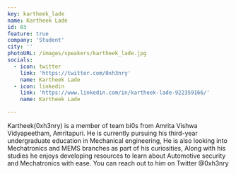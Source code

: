 ```yaml
---
key: kartheek_lade
name: Kartheek Lade
id: 03
feature: true
company: 'Student'
city: ''
photoURL: /images/speakers/kartheek_lade.jpg
socials:
  - icon: twitter
    link: 'https://twitter.com/0xh3nry'
    name: Kartheek Lade
  - icon: linkedin
    link: 'https://www.linkedin.com/in/kartheek-lade-922359166/'
    name: Kartheek Lade    

---
```

Kartheek(0xh3nry) is a member of team bi0s from Amrita Vishwa Vidyapeetham, Amritapuri. He is currently pursuing his third-year undergraduate education in Mechanical engineering, He is also looking into Mechatronics and MEMS branches as part of his curiosities, Along with his studies he enjoys developing resources to learn about Automotive security and Mechatronics with ease. You can reach out to him on Twitter @0xh3nry
